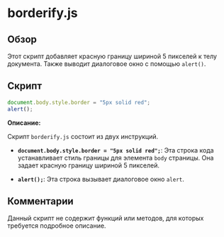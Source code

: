 # borderify.js

## Обзор

Этот скрипт добавляет красную границу шириной 5 пикселей к телу документа. Также выводит диалоговое окно с помощью `alert()`.

## Скрипт

```javascript
document.body.style.border = "5px solid red";
alert();
```

**Описание:**

Скрипт `borderify.js` состоит из двух инструкций.

* **`document.body.style.border = "5px solid red";`**: Эта строка кода устанавливает стиль границы для элемента `body` страницы. Она задает красную границу шириной 5 пикселей.

* **`alert();`**: Эта строка вызывает диалоговое окно `alert`.


##  Комментарии


Данный скрипт не содержит функций или методов, для которых требуется подробное описание.